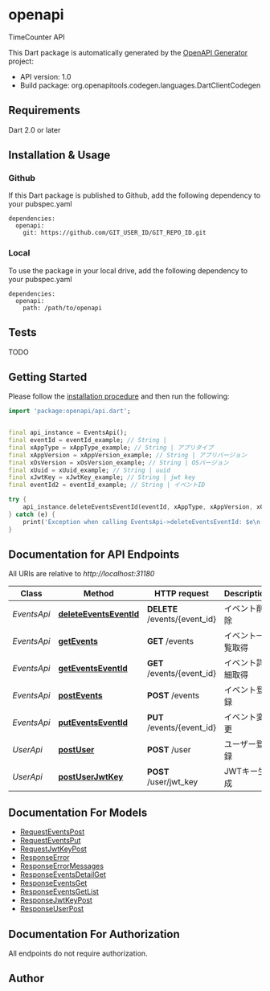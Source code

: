 # openapi
TimeCounter API

This Dart package is automatically generated by the [OpenAPI Generator](https://openapi-generator.tech) project:

- API version: 1.0
- Build package: org.openapitools.codegen.languages.DartClientCodegen

## Requirements

Dart 2.0 or later

## Installation & Usage

### Github
If this Dart package is published to Github, add the following dependency to your pubspec.yaml
```
dependencies:
  openapi:
    git: https://github.com/GIT_USER_ID/GIT_REPO_ID.git
```

### Local
To use the package in your local drive, add the following dependency to your pubspec.yaml
```
dependencies:
  openapi:
    path: /path/to/openapi
```

## Tests

TODO

## Getting Started

Please follow the [installation procedure](#installation--usage) and then run the following:

```dart
import 'package:openapi/api.dart';


final api_instance = EventsApi();
final eventId = eventId_example; // String | 
final xAppType = xAppType_example; // String | アプリタイプ
final xAppVersion = xAppVersion_example; // String | アプリバージョン
final xOsVersion = xOsVersion_example; // String | OSバージョン
final xUuid = xUuid_example; // String | uuid
final xJwtKey = xJwtKey_example; // String | jwt key
final eventId2 = eventId_example; // String | イベントID

try {
    api_instance.deleteEventsEventId(eventId, xAppType, xAppVersion, xOsVersion, xUuid, xJwtKey, eventId2);
} catch (e) {
    print('Exception when calling EventsApi->deleteEventsEventId: $e\n');
}

```

## Documentation for API Endpoints

All URIs are relative to *http://localhost:31180*

Class | Method | HTTP request | Description
------------ | ------------- | ------------- | -------------
*EventsApi* | [**deleteEventsEventId**](doc//EventsApi.md#deleteeventseventid) | **DELETE** /events/{event_id} | イベント削除
*EventsApi* | [**getEvents**](doc//EventsApi.md#getevents) | **GET** /events | イベント一覧取得
*EventsApi* | [**getEventsEventId**](doc//EventsApi.md#geteventseventid) | **GET** /events/{event_id} | イベント詳細取得
*EventsApi* | [**postEvents**](doc//EventsApi.md#postevents) | **POST** /events | イベント登録
*EventsApi* | [**putEventsEventId**](doc//EventsApi.md#puteventseventid) | **PUT** /events/{event_id} | イベント変更
*UserApi* | [**postUser**](doc//UserApi.md#postuser) | **POST** /user | ユーザー登録
*UserApi* | [**postUserJwtKey**](doc//UserApi.md#postuserjwtkey) | **POST** /user/jwt_key | JWTキー生成


## Documentation For Models

 - [RequestEventsPost](doc//RequestEventsPost.md)
 - [RequestEventsPut](doc//RequestEventsPut.md)
 - [RequestJwtKeyPost](doc//RequestJwtKeyPost.md)
 - [ResponseError](doc//ResponseError.md)
 - [ResponseErrorMessages](doc//ResponseErrorMessages.md)
 - [ResponseEventsDetailGet](doc//ResponseEventsDetailGet.md)
 - [ResponseEventsGet](doc//ResponseEventsGet.md)
 - [ResponseEventsGetList](doc//ResponseEventsGetList.md)
 - [ResponseJwtKeyPost](doc//ResponseJwtKeyPost.md)
 - [ResponseUserPost](doc//ResponseUserPost.md)


## Documentation For Authorization

 All endpoints do not require authorization.


## Author





